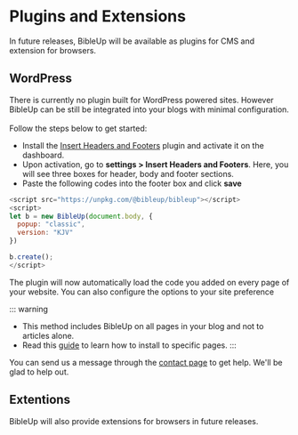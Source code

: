 # Plugins and Extensions
In future releases, BibleUp will be available as plugins for CMS and extension for browsers.

## WordPress
There is currently no plugin built for WordPress powered sites. However BibleUp can be still be integrated into your blogs with minimal configuration.<br><br>
Follow the steps below to get started:
- Install the [Insert Headers and Footers](https://wordpress.org/plugins/insert-headers-and-footers/) plugin and activate it on the dashboard.
- Upon activation, go to **settings > Insert Headers and Footers**. Here, you will see three boxes for header, body and footer sections.
- Paste the following codes into the footer box and click **save**

```js
<script src="https://unpkg.com/@bibleup/bibleup"></script>
<script>
let b = new BibleUp(document.body, {
  popup: "classic", 
  version: "KJV"
})

b.create();
</script>
```

The plugin will now automatically load the code you added on every page of your website. You can also configure the options to your site preference

::: warning
- This method includes BibleUp on all pages in your blog and not to articles alone.
- Read this [guide]() to learn how to install to specific pages.
:::

You can send us a message through the [contact page](https://bibleup.netlify.app/#contact) to get help. We'll be glad to help out.

## Extentions
BibleUp will also provide extensions for browsers in future releases. 
